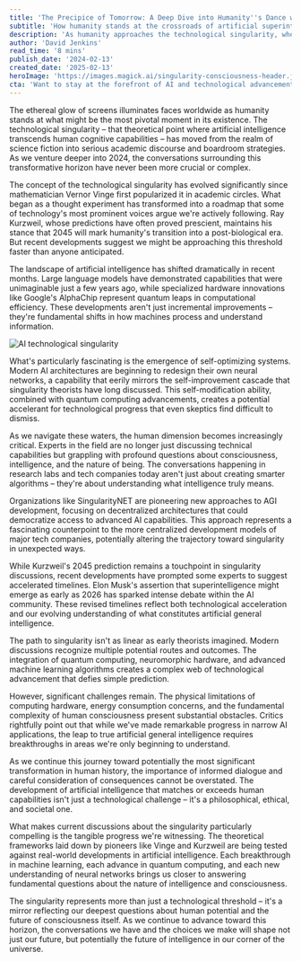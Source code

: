 ```yaml
---
title: 'The Precipice of Tomorrow: A Deep Dive into Humanity''s Dance with the Singularity'
subtitle: 'How humanity stands at the crossroads of artificial superintelligence'
description: 'As humanity approaches the technological singularity, where artificial intelligence may surpass human cognitive capabilities, experts debate accelerated timelines and grapple with profound questions about consciousness and intelligence. Recent breakthroughs in AI and quantum computing suggest we might be approaching this transformative threshold faster than anticipated.'
author: 'David Jenkins'
read_time: '8 mins'
publish_date: '2024-02-13'
created_date: '2025-02-13'
heroImage: 'https://images.magick.ai/singularity-consciousness-header.jpg'
cta: 'Want to stay at the forefront of AI and technological advancement? Follow us on LinkedIn for daily insights into the future of intelligence and consciousness.'
---
```


The ethereal glow of screens illuminates faces worldwide as humanity stands at what might be the most pivotal moment in its existence. The technological singularity – that theoretical point where artificial intelligence transcends human cognitive capabilities – has moved from the realm of science fiction into serious academic discourse and boardroom strategies. As we venture deeper into 2024, the conversations surrounding this transformative horizon have never been more crucial or complex.

The concept of the technological singularity has evolved significantly since mathematician Vernor Vinge first popularized it in academic circles. What began as a thought experiment has transformed into a roadmap that some of technology's most prominent voices argue we're actively following. Ray Kurzweil, whose predictions have often proved prescient, maintains his stance that 2045 will mark humanity's transition into a post-biological era. But recent developments suggest we might be approaching this threshold faster than anyone anticipated.

The landscape of artificial intelligence has shifted dramatically in recent months. Large language models have demonstrated capabilities that were unimaginable just a few years ago, while specialized hardware innovations like Google's AlphaChip represent quantum leaps in computational efficiency. These developments aren't just incremental improvements – they're fundamental shifts in how machines process and understand information.

![AI technological singularity](https://i.magick.ai/LNDF/1738407572100_magick_img.webp)

What's particularly fascinating is the emergence of self-optimizing systems. Modern AI architectures are beginning to redesign their own neural networks, a capability that eerily mirrors the self-improvement cascade that singularity theorists have long discussed. This self-modification ability, combined with quantum computing advancements, creates a potential accelerant for technological progress that even skeptics find difficult to dismiss.

As we navigate these waters, the human dimension becomes increasingly critical. Experts in the field are no longer just discussing technical capabilities but grappling with profound questions about consciousness, intelligence, and the nature of being. The conversations happening in research labs and tech companies today aren't just about creating smarter algorithms – they're about understanding what intelligence truly means.

Organizations like SingularityNET are pioneering new approaches to AGI development, focusing on decentralized architectures that could democratize access to advanced AI capabilities. This approach represents a fascinating counterpoint to the more centralized development models of major tech companies, potentially altering the trajectory toward singularity in unexpected ways.

While Kurzweil's 2045 prediction remains a touchpoint in singularity discussions, recent developments have prompted some experts to suggest accelerated timelines. Elon Musk's assertion that superintelligence might emerge as early as 2026 has sparked intense debate within the AI community. These revised timelines reflect both technological acceleration and our evolving understanding of what constitutes artificial general intelligence.

The path to singularity isn't as linear as early theorists imagined. Modern discussions recognize multiple potential routes and outcomes. The integration of quantum computing, neuromorphic hardware, and advanced machine learning algorithms creates a complex web of technological advancement that defies simple prediction.

However, significant challenges remain. The physical limitations of computing hardware, energy consumption concerns, and the fundamental complexity of human consciousness present substantial obstacles. Critics rightfully point out that while we've made remarkable progress in narrow AI applications, the leap to true artificial general intelligence requires breakthroughs in areas we're only beginning to understand.

As we continue this journey toward potentially the most significant transformation in human history, the importance of informed dialogue and careful consideration of consequences cannot be overstated. The development of artificial intelligence that matches or exceeds human capabilities isn't just a technological challenge – it's a philosophical, ethical, and societal one.

What makes current discussions about the singularity particularly compelling is the tangible progress we're witnessing. The theoretical frameworks laid down by pioneers like Vinge and Kurzweil are being tested against real-world developments in artificial intelligence. Each breakthrough in machine learning, each advance in quantum computing, and each new understanding of neural networks brings us closer to answering fundamental questions about the nature of intelligence and consciousness.

The singularity represents more than just a technological threshold – it's a mirror reflecting our deepest questions about human potential and the future of consciousness itself. As we continue to advance toward this horizon, the conversations we have and the choices we make will shape not just our future, but potentially the future of intelligence in our corner of the universe.
